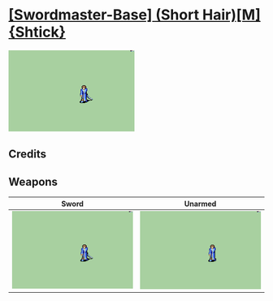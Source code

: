 # [\[Swordmaster-Base\] \(Short Hair\)\[M\]{Shtick}](./)

<img src="./1.%20Sword/Sword_000.png" alt="[Swordmaster-Base] (Short Hair)[M]{Shtick} standing" />

## Credits



## Weapons


|Sword |Unarmed |
|  :---: | :---: |
| <img alt="Sword animation" src="./1.%20Sword/Sword.gif" /> | <img alt="Unarmed animation" src="./8.%20Unarmed/Unarmed.gif" /> |
